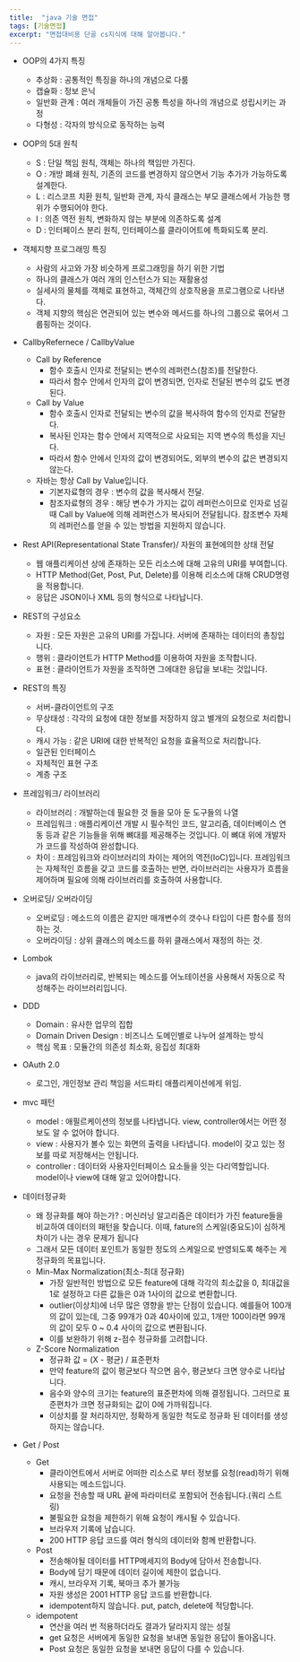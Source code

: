 ```yaml
---
title:  "java 기술 면접"
tags: [기술면접]
excerpt: "면접대비용 단골 cs지식에 대해 알아봅니다."
---
```


- OOP의 4가지 특징
  - 추상화 : 공통적인 특징을 하나의 개념으로 다룸
  - 캡슐화 : 정보 은닉
  - 일반화 관계 : 여러 개체들이 가진 공통 특성을 하나의 개념으로 성립시키는 과정
  - 다형성 : 각자의 방식으로 동작하는 능력

- OOP의 5대 원칙
  - S : 단일 책임 원칙, 객체는 하나의 책임만 가진다.
  - O : 개방 폐쇄 원칙, 기존의 코드를 변경하지 않으면서 기능 추가가 가능하도록 설계한다.
  - L : 리스코프 치환 원칙, 일반화 관계, 자식 클래스는 부모 클래스에서 가능한 행위가 수행되어야 한다.
  - I : 의존 역전 원칙, 변화하지 않는 부분에 의존하도록 설계
  - D : 인터페이스 분리 원칙, 인터페이스를 클라이어트에 특화되도록 분리.

- 객체지향 프로그래밍 특징
  - 사람의 사고와 가장 비슷하게 프로그래밍을 하기 위한 기법
  - 하나의 클래스가 여러 개의 인스턴스가 되는 재활용성
  - 실세사의 물체를 객체로 표현하고, 객체간의 상호작용을 프로그램으로 나타낸다.
  - 객체 지향의 핵심은 연관되어 있는 변수와 메서드를 하나의 그룹으로 묶어서 그룹핑하는 것이다.

- CallbyRefernece / CallbyValue
  - Call by Reference
    - 함수 호출시 인자로 전달되는 변수의 레퍼런스(참조)를 전달한다.
    - 따라서 함수 안에서 인자의 값이 변경되면, 인자로 전달된 변수의 값도 변경된다.
  - Call by Value
    - 함수 호출시 인자로 전달되는 변수의 값을 복사하여 함수의 인자로 전달한다.
    - 복사된 인자는 함수 안에서 지역적으로 사요되는 지역 변수의 특성을 지닌다.
    - 따라서 함수 안에서 인자의 값이 변경되어도, 외부의 변수의 값은 변경되지 않는다.
  - 자바는 항상 Call by Value입니다.
    - 기본자료형의 경우 : 변수의 값을 복사해서 전달.
    - 참조자료형의 경우 : 해당 변수가 가지는 값이 레퍼런스이므로 인자로 넘길 때 Call by Value에 의해 레퍼런스가 복사되어 전달됩니다. 참조변수 자체의 레퍼런스를 얻을 수 있는 방법을 지원하지 않습니다.

- Rest API(Representational State Transfer)/ 자원의 표현에의한 상태 전달
  - 웹 애플리케이션 상에 존재하는 모든 리소스에 대해 고유의 URI를 부여합니다.
  - HTTP Method(Get, Post, Put, Delete)를 이용해 리소스에 대해 CRUD명령을 적용합니다.
  - 응답은 JSON이나 XML 등의 형식으로 나타납니다.
- REST의 구성요소
  - 자원 : 모든 자원은 고유의 URI를 가집니다. 서버에 존재하는 데이터의 총칭입니다.
  - 행위 : 클라이언트가 HTTP Method를 이용하여 자원을 조작합니다.
  - 표현 : 클라이언트가 자원을 조작하면 그에대한 응답을 보내는 것입니다.
- REST의 특징
  - 서버-클라이언트의 구조
  - 무상태성 : 각각의 요청에 대한 정보를 저장하지 않고 별개의 요청으로 처리합니다.
  - 캐시 가능 : 같은 URI에 대한 반복적인 요청을 효율적으로 처리합니다.
  - 일관된 인터페이스
  - 자체적인 표현 구조
  - 계층 구조

- 프레임워크/ 라이브러리
  - 라이브러리 : 개발하는데 필요한 것 들을 모아 둔 도구들의 나열
  - 프레임워크 : 애플리케이션 개발 시 필수적인 코드, 알고리즘, 데이터베이스 연동 등과 같은 기능들을 위해 뼈대를 제공해주는 것입니다. 이 뼈대 위에 개발자가 코드를 작성하여 완성합니다.
  - 차이 : 프레임워크와 라이브러리의 차이는 제어의 역전(IoC)입니다. 프레임워크는 자체적인 흐름을 갖고 코드를 호출하는 반면, 라이브러리는 사용자가 흐름을 제어하며 필요에 의해 라이브러리를 호출하여 사용합니다.

- 오버로딩/ 오버라이딩
  - 오버로딩 : 메소드의 이름은 같지만 매개변수의 갯수나 타입이 다른 함수를 정의하는 것.
  - 오버라이딩 : 상위 클래스의 메소드를 하위 클래스에서 재정의 하는 것.

- Lombok
  - java의 라이브러리로, 반복되는 메소드를 어노테이션을 사용해서 자동으로 작성해주는 라이브러리입니다.

- DDD
  - Domain : 유사한 업무의 집합
  - Domain Driven Design : 비즈니스 도메인별로 나누어 설계하는 방식
  - 핵심 목표 : 모듈간의 의존성 최소화, 응집성 최대화

- OAuth 2.0
  - 로그인, 개인정보 관리 책임을 서드파티 애플리케이션에게 위임.

- mvc 패턴
  - model : 애필르케이션의 정보를 나타냅니다. view, controller에서는 어떤 정보도 알 수 없어야 합니다.
  - view : 사용자가 볼수 있는 화면의 출력을 나타냅니다. model이 갖고 있는 정보를 따로 저장해서는 안됩니다.
  - controller : 데이터와 사용자인터페이스 요소들을 잇는 다리역할입니다. model이나 view에 대해 알고 있어야합니다.

- 데이터정규화
  - 왜 정규화를 해야 하는가? : 머신러닝 알고리즘은 데이터가 가진 feature들을 비교하여 데이터의 패턴을 찾습니다. 이때, fature의 스케일(중요도)이 심하게 차이가 나는 경우 문제가 됩니다
  - 그래서 모든 데이터 포인트가 동일한 정도의 스케일으로 반영되도록 해주는 게 정규화의 목표입니다.
  - Min-Max Normalization(최소-최대 정규화)
    - 가장 일반적인 방법으로 모든 feature에 대해 각각의 최소값을 0, 최대값을 1로 설정하고 다른 값들은 0과 1사이의 값으로 변환합니다.
    - outlier(이상치)에 너무 많은 영향을 받는 단점이 있습니다. 예를들어 100개의 값이 있는데, 그중 99개가 0과 40사이에 있고, 1개만 100이라면 99개의 값이 모두 0 ~ 0.4 사이의 값으로 변환됩니다.
    - 이를 보완하기 위해 z-점수 정규화를 고려합니다.
  - Z-Score Normalization
    - 정규화 값 = (X - 평균) / 표준편차
    - 만약 feature의 값이 평균보다 작으면 음수, 평균보다 크면 양수로 나타납니다.
    - 음수와 양수의 크기는 feature의 표준편차에 의해 결정됩니다. 그러므로 표준편차가 크면 정규화되는 값이 0에 가까워집니다.
    - 이상치를 잘 처리하지만, 정확하게 동일한 척도로 정규화 된 데이터를 생성하지는 않습니다.

- Get / Post
  - Get
    - 클라이언트에서 서버로 어떠한 리소스로 부터 정보를 요청(read)하기 위해 사용되는 메소드입니다.
    - 요청을 전송할 때 URL 끝에 파라미터로 포함되어 전송됩니다.(쿼리 스트링)
    - 불필요한 요청을 제한하기 위해 요청이 캐시될 수 있습니다.
    - 브라우저 기록에 남습니다.
    - 200 HTTP 응답 코드를 여러 형식의 데이터와 함께 반환합니다.
  - Post
    - 전송해야될 데이터를 HTTP메세지의 Body에 담아서 전송합니다.
    - Body에 담기 때문에 데이터 길이에 제한이 없습니다.
    - 캐시, 브라우저 기록, 북마크 추가 불가능
    - 자원 생성은 2001 HTTP 응답 코드를 반환합니다.
    - idempotent하지 않습니다. put, patch, delete에 적당합니다.
  - idempotent
    - 연산을 여러 번 적용하더라도 결과가 달라지지 않는 성질
    - get 요청은 서버에게 동일한 요청을 보내면 동일한 응답이 돌아옵니다.
    - Post 요청은 동일한 요청을 보내면 응답이 다를 수 있습니다.
